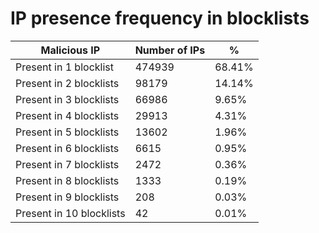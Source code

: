 # IP presence frequency in blocklists
| Malicious IP | Number of IPs | % |
|----|----|----|
| Present in 1 blocklist | 474939 | 68.41% |
| Present in 2 blocklists | 98179 | 14.14% |
| Present in 3 blocklists | 66986 | 9.65% |
| Present in 4 blocklists | 29913 | 4.31% |
| Present in 5 blocklists | 13602 | 1.96% |
| Present in 6 blocklists | 6615 | 0.95% |
| Present in 7 blocklists | 2472 | 0.36% |
| Present in 8 blocklists | 1333 | 0.19% |
| Present in 9 blocklists | 208 | 0.03% |
| Present in 10 blocklists | 42 | 0.01% |
